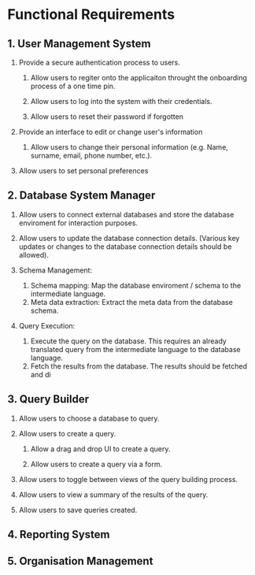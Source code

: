# Functional Requirements

## 1. User Management System

1. Provide a secure authentication process to users.

    1. Allow users to regiter onto the applicaiton throught the onboarding process of a one time pin.

    2. Allow users to log into the system with their credentials.
    
    3. Allow users to reset their password if forgotten

2. Provide an interface to edit or change user's information
    1. Allow users to change their personal information (e.g. Name, surname, email, phone number, etc.).

3. Allow users to set personal preferences


## 2. Database System Manager

1. Allow users to connect external databases and store the database enviroment for interaction purposes.

2. Allow users to update the database connection details. (Various key updates or changes to the database connection details should be allowed).    

3. Schema Management:
    1. Schema mapping: Map the database enviroment / schema to the intermediate language.
    2. Meta data extraction: Extract the meta data from the database schema.

4. Query Execution:
    1. Execute the query on the database. This requires an already translated query from the intermediate language to the database language.
    2. Fetch the results from the database. The results should be fetched and di
    

## 3. Query Builder

1. Allow users to choose a database to query.

2. Allow users to create a query.

    1. Allow a drag and drop UI to create a query.

    2. Allow users to create a query via a form.

3. Allow users to toggle between views of the query building process.

4. Allow users to view a summary of the results of the query.

5. Allow users to save queries created.


## 4. Reporting System

## 5. Organisation Management

